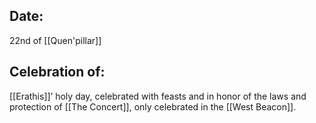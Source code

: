 ## Date:
22nd of [[Quen'pillar]]
## Celebration of:
[[Erathis]]’ holy day, celebrated with feasts and in honor of the laws and protection of [[The Concert]], only celebrated in the [[West Beacon]].